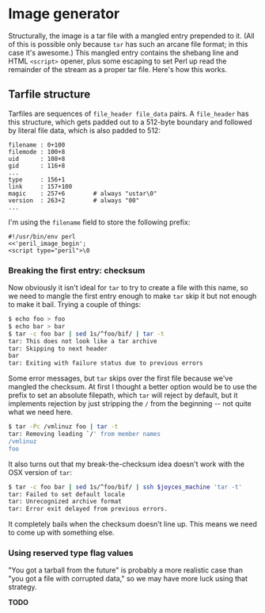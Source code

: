 # Image generator
Structurally, the image is a tar file with a mangled entry prepended to it.
(All of this is possible only because `tar` has such an arcane file format; in
this case it's awesome.) This mangled entry contains the shebang line and HTML
`<script>` opener, plus some escaping to set Perl up read the remainder of the
stream as a proper tar file. Here's how this works.

## Tarfile structure
Tarfiles are sequences of `file_header file_data` pairs. A `file_header` has
this structure, which gets padded out to a 512-byte boundary and followed by
literal file data, which is also padded to 512:

```
filename : 0+100
filemode : 100+8
uid      : 108+8
gid      : 116+8
...
type     : 156+1
link     : 157+100
magic    : 257+6        # always "ustar\0"
version  : 263+2        # always "00"
...
```

I'm using the `filename` field to store the following prefix:

```
#!/usr/bin/env perl
<<'peril_image_begin';
<script type="peril">\0
```

### Breaking the first entry: checksum
Now obviously it isn't ideal for `tar` to try to create a file with this name,
so we need to mangle the first entry enough to make `tar` skip it but not
enough to make it bail. Trying a couple of things:

```sh
$ echo foo > foo
$ echo bar > bar
$ tar -c foo bar | sed 1s/^foo/bif/ | tar -t
tar: This does not look like a tar archive
tar: Skipping to next header
bar
tar: Exiting with failure status due to previous errors
```

Some error messages, but `tar` skips over the first file because we've mangled
the checksum. At first I thought a better option would be to use the prefix to
set an absolute filepath, which `tar` will reject by default, but it implements
rejection by just stripping the `/` from the beginning -- not quite what we
need here.

```sh
$ tar -Pc /vmlinuz foo | tar -t
tar: Removing leading `/' from member names
/vmlinuz
foo
```

It also turns out that my break-the-checksum idea doesn't work with the OSX
version of `tar`:

```sh
$ tar -c foo bar | sed 1s/^foo/bif/ | ssh $joyces_machine 'tar -t'
tar: Failed to set default locale
tar: Unrecognized archive format
tar: Error exit delayed from previous errors.
```

It completely bails when the checksum doesn't line up. This means we need to
come up with something else.

### Using reserved type flag values
"You got a tarball from the future" is probably a more realistic case than "you
got a file with corrupted data," so we may have more luck using that strategy.

**TODO**

